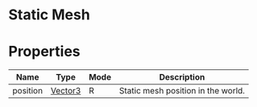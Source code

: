 # Static Mesh

# Properties

| Name | Type | Mode | Description |
| ---- | ---- | ---- | ---- |
| position | [Vector3](vector3.md) | R | Static mesh position in the world. |